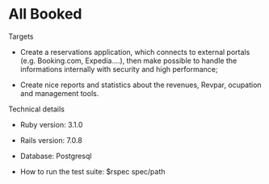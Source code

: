 # All Booked

Targets
* Create a reservations application, which connects to external portals (e.g. Booking.com, Expedia....), then make possible to
handle the informations internally with security and high performance;

* Create nice reports and statistics about the revenues, Revpar, ocupation and management tools.

Technical details
* Ruby version: 3.1.0

* Rails version: 7.0.8

* Database: Postgresql

* How to run the test suite: $rspec spec/path
